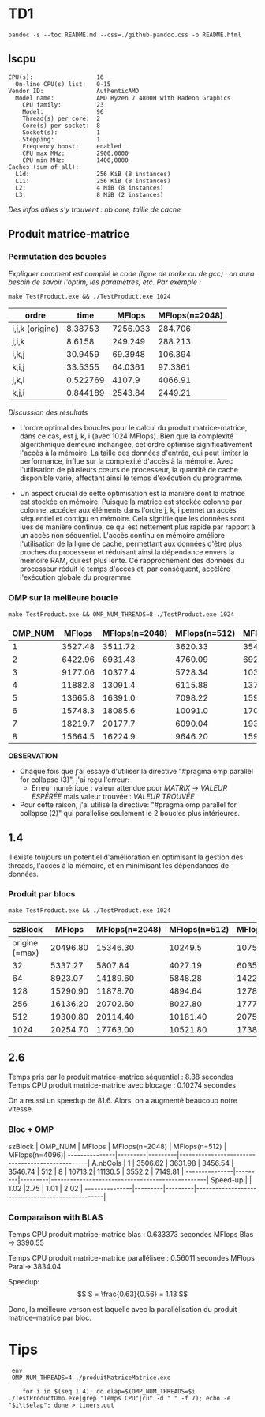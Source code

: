 
# TD1

`pandoc -s --toc README.md --css=./github-pandoc.css -o README.html`

## lscpu

```
CPU(s):                  16
  On-line CPU(s) list:   0-15
Vendor ID:               AuthenticAMD
  Model name:            AMD Ryzen 7 4800H with Radeon Graphics
    CPU family:          23
    Model:               96
    Thread(s) per core:  2
    Core(s) per socket:  8
    Socket(s):           1
    Stepping:            1
    Frequency boost:     enabled
    CPU max MHz:         2900,0000
    CPU min MHz:         1400,0000
Caches (sum of all):     
  L1d:                   256 KiB (8 instances)
  L1i:                   256 KiB (8 instances)
  L2:                    4 MiB (8 instances)
  L3:                    8 MiB (2 instances)
```

*Des infos utiles s'y trouvent : nb core, taille de cache*

## Produit matrice-matrice

### Permutation des boucles

*Expliquer comment est compilé le code (ligne de make ou de gcc) : on aura besoin de savoir l'optim, les paramètres, etc. Par exemple :*

`make TestProduct.exe && ./TestProduct.exe 1024`

  ordre           | time    | MFlops  | MFlops(n=2048)
------------------|---------|---------|----------------
i,j,k (origine)   | 8.38753 | 7256.033 | 284.706
j,i,k             | 8.6158 | 249.249 | 288.213
i,k,j             | 30.9459 | 69.3948 | 106.394
k,i,j             | 33.5355 | 64.0361 | 97.3361
j,k,i             | 0.522769 | 4107.9 | 4066.91
k,j,i             | 0.844189 | 2543.84 | 2449.21

*Discussion des résultats*

- L'ordre optimal des boucles pour le calcul du produit matrice-matrice, dans ce cas, est j, k, i (avec 1024 MFlops). Bien que la complexité algorithmique demeure inchangée, cet ordre optimise significativement l'accès à la mémoire. La taille des données d'entrée, qui peut limiter la performance, influe sur la complexité d'accès à la mémoire. Avec l'utilisation de plusieurs cœurs de processeur, la quantité de cache disponible varie, affectant ainsi le temps d'exécution du programme.

- Un aspect crucial de cette optimisation est la manière dont la matrice est stockée en mémoire. Puisque la matrice est stockée colonne par colonne, accéder aux éléments dans l'ordre j, k, i permet un accès séquentiel et contigu en mémoire. Cela signifie que les données sont lues de manière continue, ce qui est nettement plus rapide par rapport à un accès non séquentiel. L'accès continu en mémoire améliore l'utilisation de la ligne de cache, permettant aux données d'être plus proches du processeur et réduisant ainsi la dépendance envers la mémoire RAM, qui est plus lente. Ce rapprochement des données du processeur réduit le temps d'accès et, par conséquent, accélère l'exécution globale du programme.

### OMP sur la meilleure boucle

`make TestProduct.exe && OMP_NUM_THREADS=8 ./TestProduct.exe 1024`

  OMP_NUM         | MFlops  | MFlops(n=2048) | MFlops(n=512)  | MFlops(n=4096)
------------------|---------|----------------|----------------|---------------
1                 | 3527.48 | 3511.72 | 3620.33 | 3542.87
2                 | 6422.96 | 6931.43 | 4760.09 | 6925.14
3                 | 9177.06 | 10377.4 | 5728.34 | 10307.9
4                 | 11882.8 | 13091.4 | 6115.88 | 13739.9
5                 | 13665.8 | 16391.0 | 7098.22 | 15926.4
6                 | 15748.3 | 18085.6 | 10091.0 | 17073.1
7                 | 18219.7 | 20177.7 | 6090.04 | 19385.8
8                 | 15664.5 | 16224.9 | 9646.20 | 15925.7

__OBSERVATION__
- Chaque fois que j'ai essayé d'utiliser la directive "#pragma omp parallel for collapse (3)", j'ai reçu l'erreur: 
   - Erreur numérique : valeur attendue pour *MATRIX* -> *VALEUR ESPÉRÉE*  mais valeur trouvée : *VALEUR TROUVÉE*
 - Pour cette raison, j'ai utilisé la directive: "#pragma omp parallel for collapse (2)" qui parallelise seulement le 2 boucles plus intérieures.

## 1.4
 Il existe toujours un potentiel d'amélioration en optimisant la gestion des threads, l'accès à la mémoire, et en minimisant les dépendances de données.

### Produit par blocs

`make TestProduct.exe && ./TestProduct.exe 1024`

  szBlock         | MFlops  | MFlops(n=2048) | MFlops(n=512)  | MFlops(n=4096)
------------------|---------|----------------|----------------|---------------
origine (=max)    | 20496.80 | 15346.30 | 10249.5 | 10750.30
32                | 5337.27 | 5807.84 | 4027.19 | 6035.72
64                | 8923.07 | 14189.60 | 5848.28 | 14224.80
128               | 15290.90 | 11878.70 | 4894.64 | 12780.50
256               | 16136.20 | 20702.60 | 8027.80 | 17770.40
512               | 19300.80 | 20114.40 | 10181.40 | 20754.80
1024              | 20254.70 | 17763.00 | 10521.80 | 17385.60

## 2.6
Temps pris par le produit matrice-matrice séquentiel : 8.38 secondes
Temps CPU produit matrice-matrice avec blocage : 0.10274 secondes

On a reussi un speedup de 81.6. Alors, on a augmenté beaucoup notre vitesse.


### Bloc + OMP

  szBlock      | OMP_NUM | MFlops  | MFlops(n=2048) | MFlops(n=512)  | MFlops(n=4096)|
---------------|---------|---------|-------------------------------------------------|
A.nbCols       |  1      | 3506.62 | 3631.98        | 3456.54         | 3546.74      |
512            |  8      |  10713.2| 11130.5        | 3552.2          | 7149.81      |
---------------|---------|---------|-------------------------------------------------|
Speed-up       |         |   1.02  |2.75            |   1.01          |      2.02      |
---------------|---------|---------|-------------------------------------------------|

### Comparaison with BLAS

Temps CPU produit matrice-matrice blas : 0.633373 secondes
MFlops Blas -> 3390.55

Temps CPU produit matrice-matrice parallélisée : 0.56011 secondes
MFlops Paral-> 3834.04

Speedup:
$$
S = \frac{0.63}{0.56} = 1.13
$$

Donc, la meilleure verson est laquelle avec la parallélisation du produit matrice–matrice par bloc.

# Tips

```
 env 
 OMP_NUM_THREADS=4 ./produitMatriceMatrice.exe
```

```
    for i in $(seq 1 4); do elap=$(OMP_NUM_THREADS=$i ./TestProductOmp.exe|grep "Temps CPU"|cut -d " " -f 7); echo -e "$i\t$elap"; done > timers.out
```
